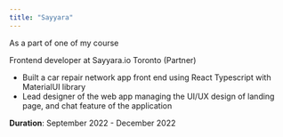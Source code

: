 ```yaml
---
title: "Sayyara"
---
```


As a part of one of my course 


Frontend developer at Sayyara.io Toronto (Partner) 
- Built a car repair network app front end using React Typescript with MaterialUI library
- Lead designer of the web app managing the UI/UX design of landing page, and chat feature of the application

**Duration**: September 2022 - December 2022